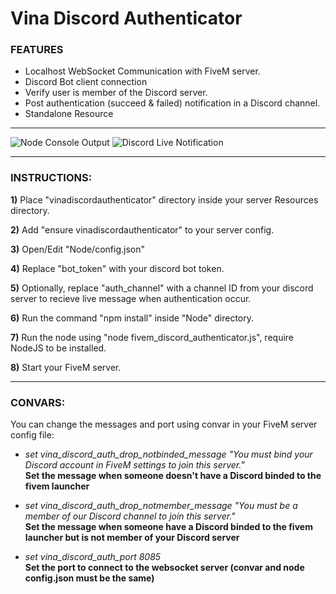 # Vina Discord Authenticator
   
### FEATURES
- Localhost WebSocket Communication with FiveM server.
- Discord Bot client connection
- Verify user is member of the Discord server.
- Post authentication (succeed & failed) notification in a Discord channel.
- Standalone Resource
   
---
  
![Node Console Output](https://i.imgur.com/SCHBhER.png)
![Discord Live Notification](https://i.imgur.com/7mvVDSS.png)
  
---
   
### INSTRUCTIONS:
   
   **1)** Place "vinadiscordauthenticator" directory inside your server Resources directory.
   
   **2)** Add "ensure vinadiscordauthenticator" to your server config.
   
   **3)** Open/Edit "Node/config.json"
   
   **4)** Replace "bot_token" with your discord bot token.
   
   **5)** Optionally, replace "auth_channel" with a channel ID from your discord server to recieve live message when authentication occur.
   
   **6)** Run the command "npm install" inside "Node" directory.
   
   **7)** Run the node using "node fivem_discord_authenticator.js", require NodeJS to be installed.
   
   **8)** Start your FiveM server.
   
---
   
### CONVARS:

You can change the messages and port using convar in your FiveM server config file:
   
- *set vina_discord_auth_drop_notbinded_message "You must bind your Discord account in FiveM settings to join this server."*  
**Set the message when someone doesn't have a Discord binded to the fivem launcher**

- *set vina_discord_auth_drop_notmember_message "You must be a member of our Discord channel to join this server."*  
**Set the message when someone have a Discord binded to the fivem launcher but is not member of your Discord server**

- *set vina_discord_auth_port 8085*  
**Set the port to connect to the websocket server (convar and node config.json must be the same)**
   
